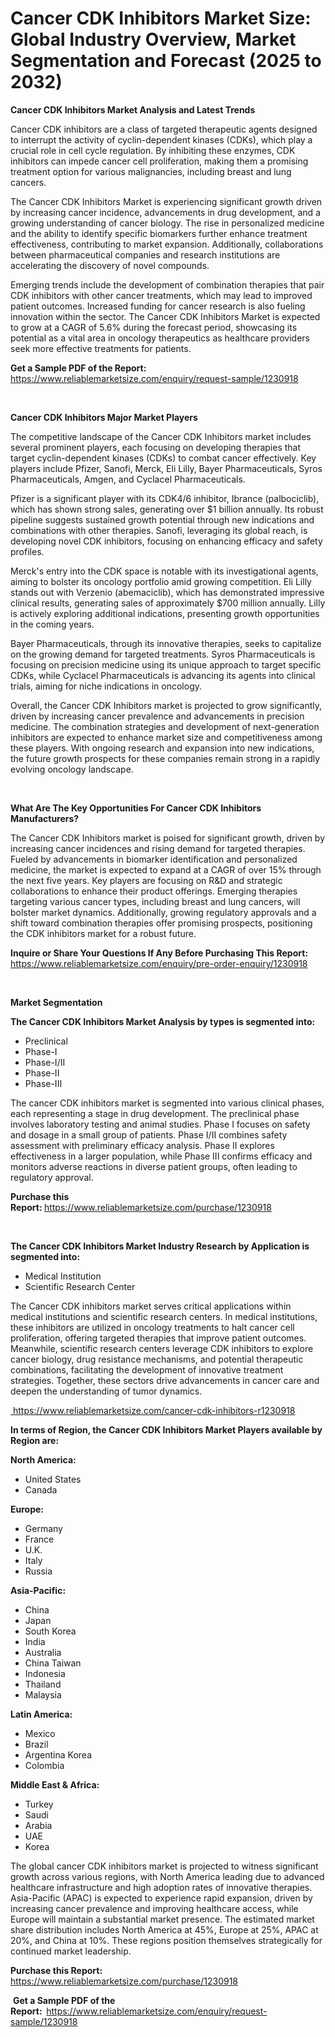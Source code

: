 <p><h1>Cancer CDK Inhibitors Market Size: Global Industry Overview, Market Segmentation and Forecast (2025 to 2032)</h1></p><p><strong>Cancer CDK Inhibitors Market Analysis and Latest Trends</strong></p>
<p><p>Cancer CDK inhibitors are a class of targeted therapeutic agents designed to interrupt the activity of cyclin-dependent kinases (CDKs), which play a crucial role in cell cycle regulation. By inhibiting these enzymes, CDK inhibitors can impede cancer cell proliferation, making them a promising treatment option for various malignancies, including breast and lung cancers.</p><p>The Cancer CDK Inhibitors Market is experiencing significant growth driven by increasing cancer incidence, advancements in drug development, and a growing understanding of cancer biology. The rise in personalized medicine and the ability to identify specific biomarkers further enhance treatment effectiveness, contributing to market expansion. Additionally, collaborations between pharmaceutical companies and research institutions are accelerating the discovery of novel compounds.</p><p>Emerging trends include the development of combination therapies that pair CDK inhibitors with other cancer treatments, which may lead to improved patient outcomes. Increased funding for cancer research is also fueling innovation within the sector. The Cancer CDK Inhibitors Market is expected to grow at a CAGR of 5.6% during the forecast period, showcasing its potential as a vital area in oncology therapeutics as healthcare providers seek more effective treatments for patients.</p></p>
<p><strong>Get a Sample PDF of the Report:&nbsp;</strong> <a href="https://www.reliablemarketsize.com/enquiry/request-sample/1230918?utm_campaign=2462&utm_medium=2&utm_source=Github&utm_content=ia&utm_term=13042025&utm_id=cancer-cdk-inhibitors">https://www.reliablemarketsize.com/enquiry/request-sample/1230918</a></p>
<p>&nbsp;</p>
<p><strong>Cancer CDK Inhibitors Major Market Players</strong></p>
<p><p>The competitive landscape of the Cancer CDK Inhibitors market includes several prominent players, each focusing on developing therapies that target cyclin-dependent kinases (CDKs) to combat cancer effectively. Key players include Pfizer, Sanofi, Merck, Eli Lilly, Bayer Pharmaceuticals, Syros Pharmaceuticals, Amgen, and Cyclacel Pharmaceuticals.</p><p>Pfizer is a significant player with its CDK4/6 inhibitor, Ibrance (palbociclib), which has shown strong sales, generating over $1 billion annually. Its robust pipeline suggests sustained growth potential through new indications and combinations with other therapies. Sanofi, leveraging its global reach, is developing novel CDK inhibitors, focusing on enhancing efficacy and safety profiles.</p><p>Merck's entry into the CDK space is notable with its investigational agents, aiming to bolster its oncology portfolio amid growing competition. Eli Lilly stands out with Verzenio (abemaciclib), which has demonstrated impressive clinical results, generating sales of approximately $700 million annually. Lilly is actively exploring additional indications, presenting growth opportunities in the coming years.</p><p>Bayer Pharmaceuticals, through its innovative therapies, seeks to capitalize on the growing demand for targeted treatments. Syros Pharmaceuticals is focusing on precision medicine using its unique approach to target specific CDKs, while Cyclacel Pharmaceuticals is advancing its agents into clinical trials, aiming for niche indications in oncology.</p><p>Overall, the Cancer CDK Inhibitors market is projected to grow significantly, driven by increasing cancer prevalence and advancements in precision medicine. The combination strategies and development of next-generation inhibitors are expected to enhance market size and competitiveness among these players. With ongoing research and expansion into new indications, the future growth prospects for these companies remain strong in a rapidly evolving oncology landscape.</p></p>
<p>&nbsp;</p>
<p><strong>What Are The Key Opportunities For Cancer CDK Inhibitors Manufacturers?</strong></p>
<p><p>The Cancer CDK Inhibitors market is poised for significant growth, driven by increasing cancer incidences and rising demand for targeted therapies. Fueled by advancements in biomarker identification and personalized medicine, the market is expected to expand at a CAGR of over 15% through the next five years. Key players are focusing on R&D and strategic collaborations to enhance their product offerings. Emerging therapies targeting various cancer types, including breast and lung cancers, will bolster market dynamics. Additionally, growing regulatory approvals and a shift toward combination therapies offer promising prospects, positioning the CDK inhibitors market for a robust future.</p></p>
<p><strong>Inquire or Share Your Questions If Any Before Purchasing This Report:</strong> <a href="https://www.reliablemarketsize.com/enquiry/pre-order-enquiry/1230918?utm_campaign=2462&utm_medium=2&utm_source=Github&utm_content=ia&utm_term=13042025&utm_id=cancer-cdk-inhibitors">https://www.reliablemarketsize.com/enquiry/pre-order-enquiry/1230918</a></p>
<p>&nbsp;</p>
<p><strong>Market Segmentation</strong></p>
<p><strong>The Cancer CDK Inhibitors Market Analysis by types is segmented into:</strong></p>
<p><ul><li>Preclinical</li><li>Phase-I</li><li>Phase-I/II</li><li>Phase-II</li><li>Phase-III</li></ul></p>
<p><p>The cancer CDK inhibitors market is segmented into various clinical phases, each representing a stage in drug development. The preclinical phase involves laboratory testing and animal studies. Phase I focuses on safety and dosage in a small group of patients. Phase I/II combines safety assessment with preliminary efficacy analysis. Phase II explores effectiveness in a larger population, while Phase III confirms efficacy and monitors adverse reactions in diverse patient groups, often leading to regulatory approval.</p></p>
<p><strong>Purchase this Report:&nbsp;</strong><a href="https://www.reliablemarketsize.com/purchase/1230918?utm_campaign=2462&utm_medium=2&utm_source=Github&utm_content=ia&utm_term=13042025&utm_id=cancer-cdk-inhibitors">https://www.reliablemarketsize.com/purchase/1230918</a></p>
<p>&nbsp;</p>
<p><strong>The Cancer CDK Inhibitors Market Industry Research by Application is segmented into:</strong></p>
<p><ul><li>Medical Institution</li><li>Scientific Research Center</li></ul></p>
<p><p>The Cancer CDK inhibitors market serves critical applications within medical institutions and scientific research centers. In medical institutions, these inhibitors are utilized in oncology treatments to halt cancer cell proliferation, offering targeted therapies that improve patient outcomes. Meanwhile, scientific research centers leverage CDK inhibitors to explore cancer biology, drug resistance mechanisms, and potential therapeutic combinations, facilitating the development of innovative treatment strategies. Together, these sectors drive advancements in cancer care and deepen the understanding of tumor dynamics.</p></p>
<p><a href="https://www.reliablemarketsize.com/cancer-cdk-inhibitors-r1230918?utm_campaign=2462&utm_medium=2&utm_source=Github&utm_content=ia&utm_term=13042025&utm_id=cancer-cdk-inhibitors">&nbsp;https://www.reliablemarketsize.com/cancer-cdk-inhibitors-r1230918</a></p>
<p><strong>In terms of Region, the Cancer CDK Inhibitors Market Players available by Region are:</strong></p>
<p>
    <p> <strong> North America: </strong>
        <ul>
            <li>United States</li>
            <li>Canada</li>
        </ul>
        </p> 
    <p> <strong> Europe: </strong>
        <ul>
            <li>Germany</li>
            <li>France</li>
            <li>U.K.</li>
            <li>Italy</li>
            <li>Russia</li>
        </ul>
        </p> 
    <p> <strong> Asia-Pacific: </strong>
        <ul>
            <li>China</li>
            <li>Japan</li>
            <li>South Korea</li>
            <li>India</li>
            <li>Australia</li>
            <li>China Taiwan</li>
            <li>Indonesia</li>
            <li>Thailand</li>
            <li>Malaysia</li>
        </ul>
        </p> 
    <p> <strong> Latin America: </strong>
        <ul>
            <li>Mexico</li>
            <li>Brazil</li>
            <li>Argentina Korea</li>
            <li>Colombia</li>
        </ul>
        </p> 
    <p> <strong> Middle East & Africa: </strong>
        <ul>
            <li>Turkey</li>
            <li>Saudi</li>
            <li>Arabia</li>
            <li>UAE</li>
            <li>Korea</li>
        </ul>
    </p>
    </p>
<p><p>The global cancer CDK inhibitors market is projected to witness significant growth across various regions, with North America leading due to advanced healthcare infrastructure and high adoption rates of innovative therapies. Asia-Pacific (APAC) is expected to experience rapid expansion, driven by increasing cancer prevalence and improving healthcare access, while Europe will maintain a substantial market presence. The estimated market share distribution includes North America at 45%, Europe at 25%, APAC at 20%, and China at 10%. These regions position themselves strategically for continued market leadership.</p></p>
<p><strong>Purchase this Report: </strong><a href="https://www.reliablemarketsize.com/purchase/1230918?utm_campaign=2462&utm_medium=2&utm_source=Github&utm_content=ia&utm_term=13042025&utm_id=cancer-cdk-inhibitors">https://www.reliablemarketsize.com/purchase/1230918</a></p>
<p>&nbsp;<strong>Get a Sample PDF of the Report:&nbsp;&nbsp;</strong><a href="https://www.reliablemarketsize.com/enquiry/request-sample/1230918?utm_campaign=2462&utm_medium=2&utm_source=Github&utm_content=ia&utm_term=13042025&utm_id=cancer-cdk-inhibitors">https://www.reliablemarketsize.com/enquiry/request-sample/1230918</a></p>
<p><strong></strong></p>
<p><p></p><p></p><p></p></p>